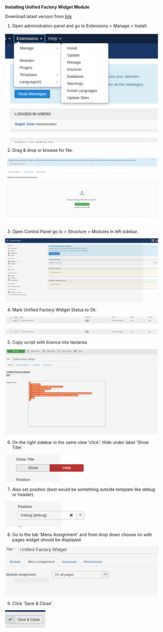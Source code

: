 **Installing Unified Factory Widget Module**

Download latast version from [link](https://github.com/UnifiedFactory/AppJoomlaModule/archive/1.0.1.zip)

1. Open administration panel and go to Extensions > Manage > Install.

![alt text](https://github.com/UnifiedFactory/AppJoomlaModule/blob/master/doc/img/step0.png)

2. Drag & drop or browse for file.

![alt text](https://github.com/UnifiedFactory/AppJoomlaModule/blob/master/doc/img/step1.png)

3. Open Control Panel go to > Structure > Modules in left sidebar.

![alt text](https://github.com/UnifiedFactory/AppJoomlaModule/blob/master/doc/img/step2.png)

4. Mark Unified Factory Widget Status to Ok.

![alt text](https://github.com/UnifiedFactory/AppJoomlaModule/blob/master/doc/img/step3.png)

![alt text](https://github.com/UnifiedFactory/AppJoomlaModule/blob/master/doc/img/step4.png)

5. Copy script with licence into textarea.

![alt text](https://github.com/UnifiedFactory/AppJoomlaModule/blob/master/doc/img/step5.png)

6. On the right sidebar in the same view 'click': Hide under label 'Show Title'.

![alt text](https://github.com/UnifiedFactory/AppJoomlaModule/blob/master/doc/img/step6.png)

7. Also set position (best would be something outside template like debug or header).

![alt text](https://github.com/UnifiedFactory/AppJoomlaModule/blob/master/doc/img/step7.png)

8. Go to the tab 'Menu Assignment' and from drop down choose on with pages widget should be displayed.

![alt text](https://github.com/UnifiedFactory/AppJoomlaModule/blob/master/doc/img/step8.png)

9. Click 'Save & Close'.

![alt text](https://github.com/UnifiedFactory/AppJoomlaModule/blob/master/doc/img/step9.png)
